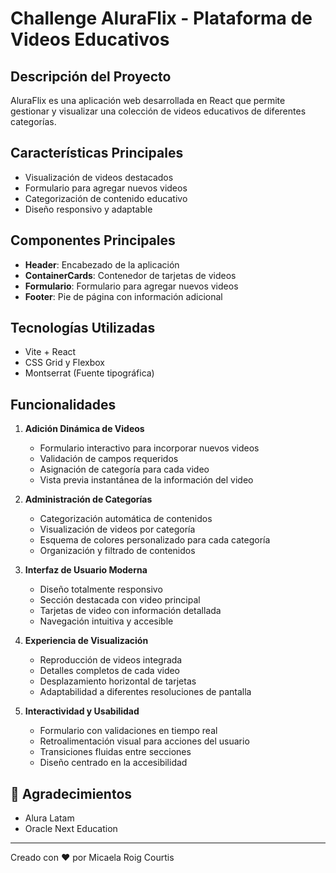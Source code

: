 # Challenge AluraFlix - Plataforma de Videos Educativos

## Descripción del Proyecto
AluraFlix es una aplicación web desarrollada en React que permite gestionar y visualizar una colección de videos educativos de diferentes categorías.

## Características Principales
- Visualización de videos destacados
- Formulario para agregar nuevos videos
- Categorización de contenido educativo
- Diseño responsivo y adaptable

## Componentes Principales
- **Header**: Encabezado de la aplicación
- **ContainerCards**: Contenedor de tarjetas de videos
- **Formulario**: Formulario para agregar nuevos videos
- **Footer**: Pie de página con información adicional

## Tecnologías Utilizadas
- Vite + React
- CSS Grid y Flexbox
- Montserrat (Fuente tipográfica)

## Funcionalidades
1. **Adición Dinámica de Videos**
   - Formulario interactivo para incorporar nuevos videos
   - Validación de campos requeridos
   - Asignación de categoría para cada video
   - Vista previa instantánea de la información del video

2. **Administración de Categorías**
   - Categorización automática de contenidos
   - Visualización de videos por categoría
   - Esquema de colores personalizado para cada categoría
   - Organización y filtrado de contenidos

3. **Interfaz de Usuario Moderna**
   - Diseño totalmente responsivo
   - Sección destacada con video principal
   - Tarjetas de video con información detallada
   - Navegación intuitiva y accesible

4. **Experiencia de Visualización**
   - Reproducción de videos integrada
   - Detalles completos de cada video
   - Desplazamiento horizontal de tarjetas
   - Adaptabilidad a diferentes resoluciones de pantalla

5. **Interactividad y Usabilidad**
   - Formulario con validaciones en tiempo real
   - Retroalimentación visual para acciones del usuario
   - Transiciones fluidas entre secciones
   - Diseño centrado en la accesibilidad

## 🙏 Agradecimientos
- Alura Latam
- Oracle Next Education

---
Creado con ❤️ por Micaela Roig Courtis

